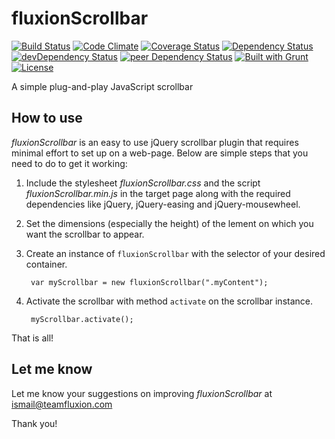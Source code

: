 # fluxionScrollbar

[![Build Status](https://travis-ci.org/myTerminal/fluxionScrollbar.svg?branch=master)](https://travis-ci.org/myTerminal/fluxionScrollbar)
[![Code Climate](https://codeclimate.com/github/myTerminal/fluxionScrollbar.png)](https://codeclimate.com/github/myTerminal/fluxionScrollbar)
[![Coverage Status](https://img.shields.io/coveralls/myTerminal/fluxionScrollbar.svg)](https://coveralls.io/r/myTerminal/fluxionScrollbar?branch=master)
[![Dependency Status](https://david-dm.org/myTerminal/fluxionScrollbar.svg)](https://david-dm.org/myTerminal/fluxionScrollbar)
[![devDependency Status](https://david-dm.org/myTerminal/fluxionScrollbar/dev-status.svg)](https://david-dm.org/myTerminal/fluxionScrollbar#info=devDependencies)
[![peer Dependency Status](https://david-dm.org/myTerminal/fluxionScrollbar/peer-status.svg)](https://david-dm.org/myTerminal/fluxionScrollbar#info=peerDependencies)
[![Built with Grunt](https://cdn.gruntjs.com/builtwith.png)](http://gruntjs.com/)
[![License](https://img.shields.io/badge/LICENSE-GPL%20v3.0-blue.svg)](https://www.gnu.org/licenses/gpl.html)

A simple plug-and-play JavaScript scrollbar

## How to use

*fluxionScrollbar* is an easy to use jQuery scrollbar plugin that requires minimal effort to set up on a web-page. Below are simple steps that you need to do to get it working:

1. Include the stylesheet *fluxionScrollbar.css* and the script *fluxionScrollbar.min.js* in the target page along with the required dependencies like jQuery, jQuery-easing and jQuery-mousewheel.
2. Set the dimensions (especially the height) of the lement on which you want the scrollbar to appear.
3. Create an instance of `fluxionScrollbar` with the selector of your desired container.

		var myScrollbar = new fluxionScrollbar(".myContent");

4. Activate the scrollbar with method `activate` on the scrollbar instance.

		myScrollbar.activate();

That is all!

## Let me know

Let me know your suggestions on improving *fluxionScrollbar* at [ismail@teamfluxion.com](mailto:ismail@teamfluxion.com)

Thank you!
